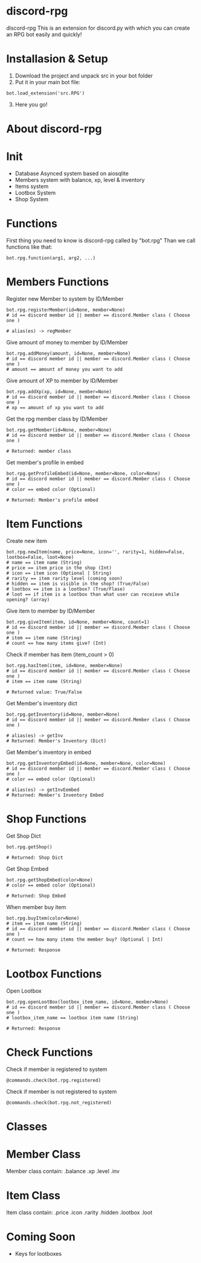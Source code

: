 # discord-rpg
discord-rpg This is an extension for discord.py with which you can create an RPG bot easily and quickly!

# Installasion & Setup
1) Download the project and unpack src in your bot folder
2) Put it in your main bot file:
```
bot.load_extension('src.RPG')
```
3) Here you go!

# About discord-rpg
# Init
 - Database Asynced system based on aiosqlite
 - Members system with balance, xp, level & inventory
 - Items system
 - Lootbox System
 - Shop System

# Functions
First thing you need to know is discord-rpg called by "bot.rpg"
Than we call functions like that:
```
bot.rpg.function(arg1, arg2, ...)
```

# Members Functions

Register new Member to system by ID/Member
```
bot.rpg.registerMember(id=None, member=None)
# id == discord member id || member == discord.Member class ( Choose one )

# alias(es) -> regMember
```

Give amount of money to member by ID/Member
```
bot.rpg.addMoney(amount, id=None, member=None)
# id == discord member id || member == discord.Member class ( Choose one )
# amount == amount of money you want to add
```

Give amount of XP to member by ID/Member
```
bot.rpg.addXp(xp, id=None, member=None)
# id == discord member id || member == discord.Member class ( Choose one )
# xp == amount of xp you want to add
```

Get the rpg member class by ID/Member
```
bot.rpg.getMember(id=None, member=None)
# id == discord member id || member == discord.Member class ( Choose one )

# Returned: member class
```

Get member's profile in embed
```
bot.rpg.getProfileEmbed(id=None, member=None, color=None)
# id == discord member id || member == discord.Member class ( Choose one )
# color == embed color (Optional)

# Returned: Member's profile embed
```

# Item Functions

Create new item
```
bot.rpg.newItem(name, price=None, icon='', rarity=1, hidden=False, lootbox=False, loot=None)
# name == item name (String)
# price == item price in the shop (Int)
# icon == item icon (Optional | String)
# rarity == item rarity level (coming soon)
# hidden == item is visible in the shop? (True/False)
# lootbox == item is a lootbox? (True/Flase)
# loot == if item is a lootbox than what user can receieve while opening? (array)
```

Give item to member by ID/Member
```
bot.rpg.giveItem(item, id=None, member=None, count=1)
# id == discord member id || member == discord.Member class ( Choose one )
# item == item name (String)
# count == how many items give? (Int)
```

Check if member has item (item_count > 0)
```
bot.rpg.hasItem(item, id=None, member=None)
# id == discord member id || member == discord.Member class ( Choose one )
# item == item name (String)

# Returned value: True/False
```

Get Member's inventory dict
```
bot.rpg.getInventory(id=None, member=None)
# id == discord member id || member == discord.Member class ( Choose one )

# alias(es) -> getInv
# Returned: Member's Inventory (Dict)
```

Get Member's inventory in embed
```
bot.rpg.getInventoryEmbed(id=None, member=None, color=None)
# id == discord member id || member == discord.Member class ( Choose one )
# color == embed color (Optional)

# alias(es) -> getInvEembed
# Returned: Member's Inventory Embed
```

# Shop Functions

Get Shop Dict
```
bot.rpg.getShop()

# Returned: Shop Dict
```

Get Shop Embed
```
bot.rpg.getShopEmbed(color=None)
# color == embed color (Optional)

# Returned: Shop Embed
```

When member buy item
```
bot.rpg.buyItem(color=None)
# item == item name (String)
# id == discord member id || member == discord.Member class ( Choose one )
# count == how many items the member buy? (Optional | Int)

# Returned: Response
```

# Lootbox Functions

Open Lootbox
```
bot.rpg.openLootBox(lootbox_item_name, id=None, member=None)
# id == discord member id || member == discord.Member class ( Choose one )
# lootbox_item_name == lootbox item name (String)

# Returned: Response
```

# Check Functions

Check if member is registered to system
```
@commands.check(bot.rpg.registered)
```

Check if member is not registered to system
```
@commands.check(bot.rpg.not_registered)
```

# Classes

# Member Class
Member class contain:
 .balance
 .xp
 .level
 .inv

# Item Class
Item class contain:
 .price
 .icon
 .rarity
 .hidden
 .lootbox
 .loot


# Coming Soon
 - Keys for lootboxes

